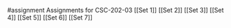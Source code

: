#assignment 
Assignments for CSC-202-03
[[Set 1]]
[[Set 2]]
[[Set 3]]
[[Set 4]]
[[Set 5]]
[[Set 6]]
[[Set 7]]